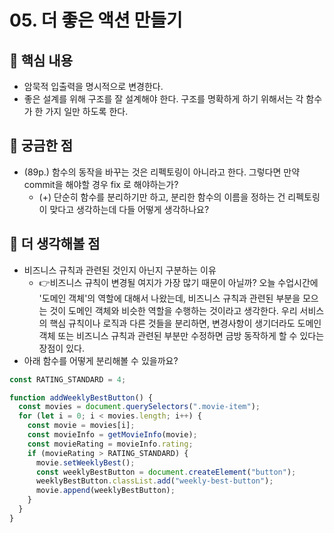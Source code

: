 # 05. 더 좋은 액션 만들기

## 📝 핵심 내용

- 암묵적 입출력을 명시적으로 변경한다.
- 좋은 설계를 위해 구조를 잘 설계해야 한다. 구조를 명확하게 하기 위해서는 각 함수가 한 가지 일만 하도록 한다.

## 🤔 궁금한 점

- (89p.) 함수의 동작을 바꾸는 것은 리펙토링이 아니라고 한다. 그렇다면 만약 commit을 해야할 경우 fix 로 해야하는가?
  - (+) 단순히 함수를 분리하기만 하고, 분리한 함수의 이름을 정하는 건 리펙토링이 맞다고 생각하는데 다들 어떻게 생각하나요?

## 🚀 더 생각해볼 점

- 비즈니스 규칙과 관련된 것인지 아닌지 구분하는 이유
  - 👉비즈니스 규칙이 변경될 여지가 가장 많기 때문이 아닐까? 오늘 수업시간에 '도메인 객체'의 역할에 대해서 나왔는데, 비즈니스 규칙과 관련된 부분을 모으는 것이 도메인 객체와 비슷한 역할을 수행하는 것이라고 생각한다. 우리 서비스의 핵심 규칙이나 로직과 다른 것들을 분리하면, 변경사항이 생기더라도 도메인 객체 또는 비즈니스 규칙과 관련된 부분만 수정하면 금방 동작하게 할 수 있다는 장점이 있다.
- 아래 함수를 어떻게 분리해볼 수 있을까요?

```js
const RATING_STANDARD = 4;

function addWeeklyBestButton() {
  const movies = document.querySelectors(".movie-item");
  for (let i = 0; i < movies.length; i++) {
    const movie = movies[i];
    const movieInfo = getMovieInfo(movie);
    const movieRating = movieInfo.rating;
    if (movieRating > RATING_STANDARD) {
      movie.setWeeklyBest();
      const weeklyBestButton = document.createElement("button");
      weeklyBestButton.classList.add("weekly-best-button");
      movie.append(weeklyBestButton);
    }
  }
}
```
